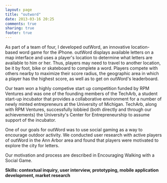 ```yaml
---
layout: page
title: "outword"
date: 2013-03-16 20:25
comments: true
sharing: true
footer: true
---
```

As part of a team of four, I developed outWord, an innovative location-based word game for the iPhone. outWord displays available letters on a map interface and uses a player's location to determine what letters are available to him or her. Thus, players may need to travel to another location, be it by foot, bike or skateboard to complete a word. Players compete with others nearby to maximize their score radius, the geographic area in which a player has the highest score, as well as to get on outWord's leaderboard.

Our team won a highly competive start up competition funded by RPM Ventures and was one of the founding members of the TechArb, a student start-up incubator that provides a collaborative environment for a number of newly minted entrepreneurs at the University of Michigan. TechArb, along with RPM Ventures, successfully lobbied (both directly and through our achievements) the University's Center for Entrepreneurship to assume support of the incubator.

One of our goals for outWord was to use social gaming as a way to encourage outdoor activity. We conducted user research with active players of outWord in the Ann Arbor area and found that players were motivated to explore the city for letters.

Our motivation and process are described in Encouraging Walking with a Social Game.

**Skills: contextual inquiry, user interview, prototyping, mobile application development, market research**